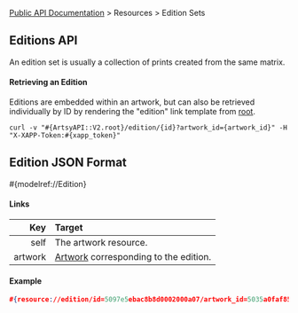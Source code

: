 [Public API Documentation](/v2) &gt; Resources &gt; Edition Sets

## Editions API

An edition set is usually a collection of prints created from the same matrix.

#### Retrieving an Edition

Editions are embedded within an artwork, but can also be retrieved individually by ID by rendering the "edition" link template from [root](#{ArtsyAPI::V2.root}).

```
curl -v "#{ArtsyAPI::V2.root}/edition/{id}?artwork_id={artwork_id}" -H "X-XAPP-Token:#{xapp_token}"
```

## Edition JSON Format

#{modelref://Edition}

#### Links

Key        | Target                                                  |
----------:|:--------------------------------------------------------|
self       | The artwork resource.                                   |
artwork    | [Artwork](/v2/docs/artworks) corresponding to the edition. |

#### Example

``` json
#{resource://edition/id=5097e5ebac8b8d0002000a07/artwork_id=5035a0faf852da0002000781}
```
